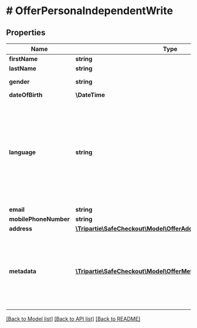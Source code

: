 # # OfferPersonaIndependentWrite

## Properties

Name | Type | Description | Notes
------------ | ------------- | ------------- | -------------
**firstName** | **string** |  |
**lastName** | **string** |  |
**gender** | **string** |  | [default to 'RATHER_NOT_SAY']
**dateOfBirth** | **\DateTime** |  | [optional]
**language** | **string** | That data is used for rendering the frontend application with given language. If not set, will be inferred. Custom codes can be issued for specific requirements. | [optional]
**email** | **string** |  | [optional]
**mobilePhoneNumber** | **string** |  | [optional]
**address** | [**\Tripartie\SafeCheckout\Model\OfferAddressIndependentWrite**](OfferAddressIndependentWrite.md) |  | [optional]
**metadata** | [**\Tripartie\SafeCheckout\Model\OfferMetadataIndependentWrite[]**](OfferMetadataIndependentWrite.md) | You can assign different meta to your Persona object for different purposes. eg. Ease searching. | [optional]

[[Back to Model list]](../../README.md#models) [[Back to API list]](../../README.md#endpoints) [[Back to README]](../../README.md)
